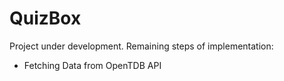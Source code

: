 # QuizBox

Project under development. 
Remaining steps of implementation:

- Fetching Data from OpenTDB API